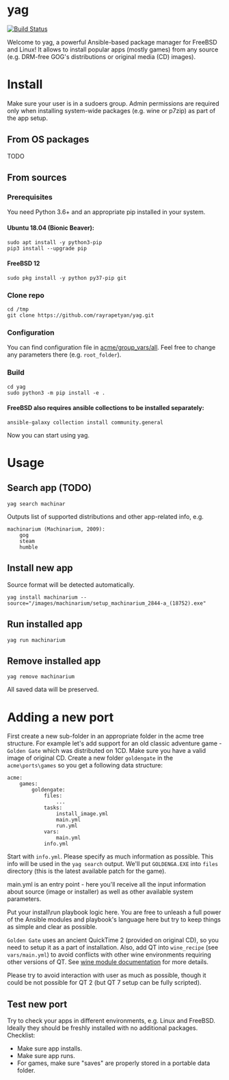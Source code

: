 # yag

[![Build Status](https://travis-ci.com/rayrapetyan/yag.svg?branch=master)](https://travis-ci.com/rayrapetyan/yag)

Welcome to yag, a powerful Ansible-based package manager for FreeBSD and Linux!
It allows to install popular apps (mostly games) from any source (e.g. DRM-free GOG's distributions or original media (CD) images).

# Install

Make sure your user is in a sudoers group. Admin permissions are required only when installing system-wide packages
(e.g. wine or p7zip) as part of the app setup.

## From OS packages

TODO

## From sources

### Prerequisites

You need Python 3.6+ and an appropriate pip installed in your system.

#### Ubuntu 18.04 (Bionic Beaver):
```
sudo apt install -y python3-pip
pip3 install --upgrade pip
```
#### FreeBSD 12
```
sudo pkg install -y python py37-pip git
```

### Clone repo
```
cd /tmp
git clone https://github.com/rayrapetyan/yag.git
```

### Configuration
You can find configuration file in [acme/group_vars/all](acme/group_vars/all).
Feel free to change any parameters there (e.g. `root_folder`).

### Build
```
cd yag
sudo python3 -m pip install -e .
```

#### FreeBSD also requires ansible collections to be installed separately:
```
ansible-galaxy collection install community.general
```

Now you can start using yag.

# Usage

## Search app (TODO)

`yag search machinar`

Outputs list of supported distributions and other app-related info, e.g.
```
machinarium (Machinarium, 2009):
    gog
    steam
    humble
```
## Install new app

Source format will be detected automatically.

`yag install machinarium --source="/images/machinarium/setup_machinarium_2844-a_(18752).exe"`

## Run installed app

`yag run machinarium`

## Remove installed app

`yag remove machinarium`

All saved data will be preserved.

# Adding a new port

First create a new sub-folder in an appropriate folder in the acme tree structure. For example let's add support for 
an old classic adventure game - `Golden Gate` which was distributed on 1CD. Make sure you have a valid image of
original CD. Create a new folder `goldengate` in the `acme\ports\games` so you get a following data structure:
```
acme:
    games:
        goldengate:
            files:
                ...
            tasks:
                install_image.yml
                main.yml
                run.yml
            vars:
                main.yml
            info.yml
```
Start with `info.yml`. Please specify as much information as possible. This info will be used in the `yag search` 
output.
We'll put `GOLDENGA.EXE` into `files` directory (this is the latest available patch for the game).

main.yml is an entry point - here you'll receive all the input information about source (image or installer) as well as
other available system parameters.

Put your install\run playbook logic here. You are free to unleash a full power of the Ansible modules and playbook's 
language here but try to keep things as simple and clear as possible.

`Golden Gate` uses an ancient QuickTime 2 (provided on original CD), so you need to setup it as a part of installation.
Also, add QT into `wine_recipe` (see `vars/main.yml`) to avoid conflicts with other wine environments requiring other 
versions of QT.
See [wine module documentation](docs/runners/wine.md) for more details.

Please try to avoid interaction with user as much as possible, though it could be not possible for QT 2 (but QT 7 setup 
can be fully scripted).

## Test new port
Try to check your apps in different environments, e.g. Linux and FreeBSD. Ideally they should be freshly installed with
no additional packages.
Checklist:
- Make sure app installs.
- Make sure app runs.
- For games, make sure "saves" are properly stored in a portable data folder.
